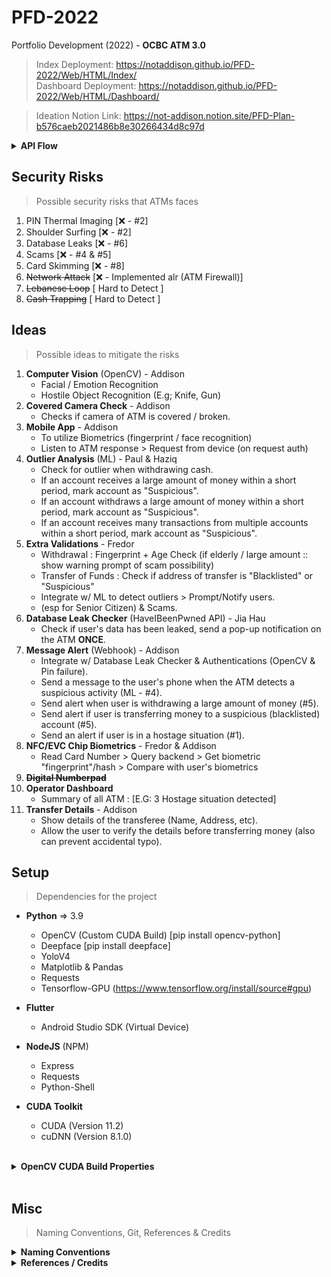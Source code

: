 # PFD-2022
Portfolio Development (2022) - **OCBC ATM 3.0**
> Index Deployment: https://notaddison.github.io/PFD-2022/Web/HTML/Index/ <br>
> Dashboard Deployment: https://notaddison.github.io/PFD-2022/Web/HTML/Dashboard/ <br>

> Ideation Notion Link: https://not-addison.notion.site/PFD-Plan-b576caeb2021486b8e30266434d8c97d <br>

<details>
<summary><b>API Flow</b></summary>
API Documentation: https://github.com/NotAddison/PFD-2022/blob/main/API/README.md <br>
<img src="Assets\README\APIFlow.jpg" width="800">
<br><br>
</details>

## Security Risks
> Possible security risks that ATMs faces
1. PIN Thermal Imaging [❌ - #2]
2. Shoulder Surfing [❌ - #2]
3. Database Leaks [❌ - #6]
4. Scams [❌ - #4 & #5]
5. Card Skimming [❌ - #8]
6. ~~Network Attack~~ [❌ - Implemented alr (ATM Firewall)]
7. ~~Lebanese Loop~~ [ Hard to Detect ]
8. ~~Cash Trapping~~ [ Hard to Detect ]

## Ideas
> Possible ideas to mitigate the risks
1. **Computer Vision** (OpenCV) - Addison
   - Facial / Emotion Recognition
   - Hostile Object Recognition (E.g; Knife, Gun)
2. **Covered Camera Check** - Addison
   - Checks if camera of ATM is covered / broken.
3. **Mobile App** - Addison
   - To utilize Biometrics (fingerprint / face recognition)
   - Listen to ATM response > Request from device (on request auth)
4. **Outlier Analysis** (ML) - Paul & Haziq
   - Check for outlier when withdrawing cash.
   - If an account receives a large amount of money within a short period, mark account as "Suspicious".
   - If an account withdraws a large amount of money within a short period, mark account as "Suspicious".
   - If an account receives many transactions from multiple accounts within a short period, mark account as "Suspicious".
5. **Extra Validations** - Fredor
   - Withdrawal : Fingerprint + Age Check (if elderly / large amount :: show warning prompt of scam possibility)
   - Transfer of Funds : Check if address of transfer is "Blacklisted" or "Suspicious"
   - Integrate w/ ML to detect outliers > Prompt/Notify users.
   - (esp for Senior Citizen) & Scams.
6. **Database Leak Checker** (HaveIBeenPwned API) - Jia Hau
   - Check if user's data has been leaked, send a pop-up notification on the ATM **ONCE**.
7. **Message Alert** (Webhook) - Addison
   - Integrate w/ Database Leak Checker & Authentications (OpenCV & Pin failure).
   - Send a message to the user's phone when the ATM detects a suspicious activity (ML - #4).
   - Send alert when user is withdrawing a large amount of money (#5).
   - Send alert if user is transferring money to a suspicious (blacklisted) account (#5).
   - Send an alert if user is in a hostage situation (#1).
8.  **NFC/EVC Chip Biometrics** - Fredor & Addison
       - Read Card Number > Query backend > Get biometric "fingerprint"/hash > Compare with user's biometrics
9.  ~~**Digital Numberpad**~~ 
10. **Operator Dashboard** 
      - Summary of all ATM : [E.G: 3 Hostage situation detected]
11. **Transfer Details** - Addison
      - Show details of the transferee (Name, Address, etc).
      - Allow the user to verify the details before transferring money (also can prevent accidental typo).
    

## Setup
> Dependencies for the project
- **Python** => 3.9
  - OpenCV (Custom CUDA Build) [pip install opencv-python]
  - Deepface [pip install deepface]
  - YoloV4
  - Matplotlib & Pandas
  - Requests
  - Tensorflow-GPU (https://www.tensorflow.org/install/source#gpu)

- **Flutter**
  - Android Studio SDK (Virtual Device)

- **NodeJS** (NPM)
  - Express
  - Requests
  - Python-Shell
  
- **CUDA Toolkit**
  - CUDA (Version 11.2)
  - cuDNN (Version 8.1.0)

<br>
<details>
<summary><b>OpenCV CUDA Build Properties</b></summary>
- CMAKE Options: <br>
- (optional) PYTHON3_PACKAGE_PATH <br>
- WITH_CUDA <br>
- BUILD_opencv_dnn <br>
- OPENCV_DNN_CUDA <br>
- ENABLE_FAST_MATH <br>
- BUILD_opencv_world <br>
- OPENCV_EXTRA_MODULES_PATH (set path to opencv contrib folder "contrib/modules") <br>
- (AFTER CONGIRUATION) <br>
- CUDA_FAST_MATH <br>
- CUDA_ARCH_BIN (set gpu architechture: https://en.wikipedia.org/wiki/CUDA)
- config (set to Release)
<br><br>
</details>
<br>


## Misc
> Naming Conventions, Git, References & Credits

<details>
<summary><b>Naming Conventions</b></summary>
- <b>Commits</b> : https://www.freecodecamp.org/news/writing-good-commit-messages-a-practical-guide/ <br>
- <b>Functions</b> : PascalCase, Function names start with a capital letter. (E.g: ParseJson()) <br>
- <b>Variables</b>: camelCase or Hungarian Notation. (E.g: isValid or **b**IsValid)<br>
- <b>Constants</b>: All uppercase. (E.g: const int MAX_SIZE = 100;)<br>
- <b>Classes</b>: PascalCase, Class names start with a capital letter. (E.g: class MyClass)<br>
- <b>Asset Files</b>: PascalCase, File names start with a capital letter. (E.g: MyFile.txt)<br>
- <b>Script Files</b>: PascalCase or snake_case, File names start with a lowercase letter. (E.g: my_script.py or MyScript.py)<br>

- **References**: 
- > Coding Practices: https://curc.readthedocs.io/en/latest/programming/coding-best-practices.html
</details>

<details>
<summary><b>References / Credits</b></summary>
- UX of digital randomized Numberpad : https://uxpajournal.org/usability-evaluation-of-randomized-keypad/<br>
- HaveIBeenPwned API: https://haveibeenpwned.com/API/v3 <br>
</details>
